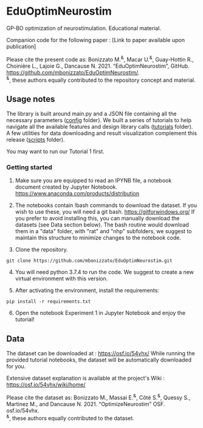 # EduOptimNeurostim
GP-BO optimization of neurostimulation. 
Educational material.

Companion code for the following paper : [Link to paper available upon publication]

Please cite the present code as:
Bonizzato M.<sup>&</sup>, Macar U.<sup>&</sup>, Guay-Hottin R., Choinière L., Lajoie G., Dancause N. 2021. “EduOptimNeurostim”, GitHub.  https://github.com/mbonizzato/EduOptimNeurostim/. \
<sup>&</sup>, these authors equally contributed to the repository concept and material.


## Usage notes

The library is built around main.py and a JSON file containing all the necessary parameters ([config](/config) folder). 
We built a series of tutorials to help navigate all the available features and design library calls ([tutorials](/tutorials) folder).
A few utilities for data downloading and result visualization complement this release ([scripts](/scripts) folder).

You may want to run our Tutorial 1 first.

### Getting started

1. Make sure you are equipped to read an IPYNB file, a notebook document created by Jupyter Notebook.
https://www.anaconda.com/products/distribution

2. The notebooks contain !bash commands to download the dataset. If you wish to use these, you will need a git bash.
https://gitforwindows.org/
If you prefer to avoid installing this, you can manually download the datasets (see Data section below). The bash routine would download them in a "data" folder, with "rat" and "nhp" subfolders, we suggest to maintain this structure to minimize changes to the notebook code.

3. Clone the repository.

``` git clone https://github.com/mbonizzato/EduOptimNeurostim.git ```

4. You will need python 3.7.4 to run the code. We suggest to create a new virtual environment with this version.

5. After activating the environment, install the requirements:

  ``` pip install -r requirements.txt ```

6. Open the notebook Experiment 1 in Jupyter Notebook and enjoy the tutorial!

## Data

The dataset can be downloaded at :  https://osf.io/54vhx/
While running the provided tutorial notebooks, the dataset will be automatically downloaded for you.

Extensive dataset explanation is available at the project's Wiki : https://osf.io/54vhx/wiki/home/

Please cite the dataset as:
Bonizzato M., Massai E.<sup>&</sup>, Côté S.<sup>&</sup>, Quessy S., Martinez M., and Dancause N. 2021. “OptimizeNeurostim” OSF. osf.io/54vhx. \
<sup>&</sup>, these authors equally contributed to the dataset.






